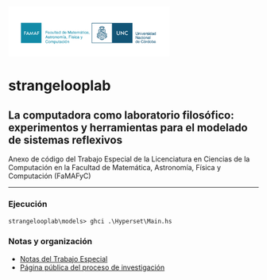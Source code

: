 <img src="images/Logo_FAMAF_UNC_color.png" alt="logo famaf unc" width="325" height="100">

# strangelooplab
## La computadora como laboratorio filosófico: experimentos y herramientas para el modelado de sistemas reflexivos

Anexo de código del Trabajo Especial de la Licenciatura en Ciencias de la Computación en la Facultad de Matemática, Astronomía, Física y Computación (FaMAFyC)

---

### Ejecución

```
strangelooplab\models> ghci .\Hyperset\Main.hs
```

### Notas y organización

- [Notas del Trabajo Especial](https://www.overleaf.com/read/cpgcygtwksrf#97df54)
- [Página pública del proceso de investigación](https://shimmering-aphid-642.notion.site/Trabajo-Especial-a8317f5cf821403f82c5aafac95ee6c6?pvs=4)